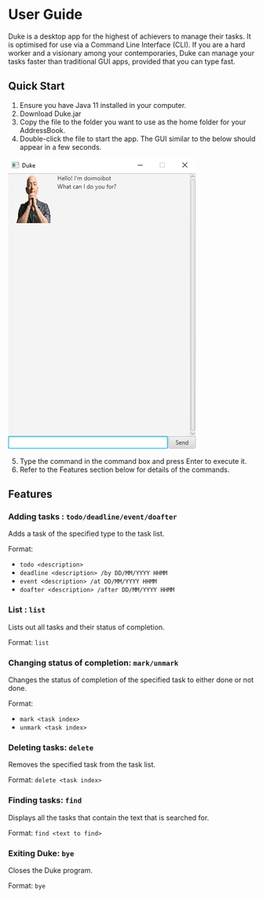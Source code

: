 # User Guide

Duke is a desktop app for the highest of achievers to manage their tasks.
It is optimised for use via a Command Line Interface (CLI). If you are a hard
worker and a visionary among your contemporaries, Duke can manage your tasks
faster than traditional GUI apps, provided that you can type fast.

## Quick Start

1. Ensure you have Java 11 installed in your computer.
2. Download Duke.jar
3. Copy the file to the folder you want to use as the home folder for your AddressBook.
4. Double-click the file to start the app. The GUI similar to the below should appear in a few seconds.

![Duke GUI](https://github.com/doimoiboi/ip/blob/master/resources/duke-gui.png)

5. Type the command in the command box and press Enter to execute it.
6. Refer to the Features section below for details of the commands.

## Features


### Adding tasks : `todo/deadline/event/doafter`

Adds a task of the specified type to the task list.

Format:
- `todo <description>`
- `deadline <description> /by DD/MM/YYYY HHMM`
- `event <description> /at DD/MM/YYYY HHMM`
- `doafter <description> /after DD/MM/YYYY HHMM`


### List : `list`

Lists out all tasks and their status of completion.

Format: `list`


### Changing status of completion: `mark/unmark`

Changes the status of completion of the specified task to either done
or not done.

Format: 
- `mark <task index>`
- `unmark <task index>`


### Deleting tasks: `delete`

Removes the specified task from the task list.

Format: `delete <task index>`


### Finding tasks: `find`

Displays all the tasks that contain the text that is searched for.

Format: `find <text to find>`


### Exiting Duke: `bye`

Closes the Duke program.

Format: `bye`